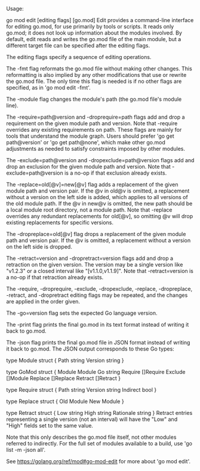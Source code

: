Usage:

go mod edit [editing flags] [go.mod]
Edit provides a command-line interface for editing go.mod, for use primarily by tools or scripts. It reads only go.mod; it does not look up information about the modules involved. By default, edit reads and writes the go.mod file of the main module, but a different target file can be specified after the editing flags.

The editing flags specify a sequence of editing operations.

The -fmt flag reformats the go.mod file without making other changes. This reformatting is also implied by any other modifications that use or rewrite the go.mod file. The only time this flag is needed is if no other flags are specified, as in 'go mod edit -fmt'.

The -module flag changes the module's path (the go.mod file's module line).

The -require=path@version and -droprequire=path flags add and drop a requirement on the given module path and version. Note that -require overrides any existing requirements on path. These flags are mainly for tools that understand the module graph. Users should prefer 'go get path@version' or 'go get path@none', which make other go.mod adjustments as needed to satisfy constraints imposed by other modules.

The -exclude=path@version and -dropexclude=path@version flags add and drop an exclusion for the given module path and version. Note that -exclude=path@version is a no-op if that exclusion already exists.

The -replace=old[@v]=new[@v] flag adds a replacement of the given module path and version pair. If the @v in old@v is omitted, a replacement without a version on the left side is added, which applies to all versions of the old module path. If the @v in new@v is omitted, the new path should be a local module root directory, not a module path. Note that -replace overrides any redundant replacements for old[@v], so omitting @v will drop existing replacements for specific versions.

The -dropreplace=old[@v] flag drops a replacement of the given module path and version pair. If the @v is omitted, a replacement without a version on the left side is dropped.

The -retract=version and -dropretract=version flags add and drop a retraction on the given version. The version may be a single version like "v1.2.3" or a closed interval like "[v1.1.0,v1.1.9]". Note that -retract=version is a no-op if that retraction already exists.

The -require, -droprequire, -exclude, -dropexclude, -replace, -dropreplace, -retract, and -dropretract editing flags may be repeated, and the changes are applied in the order given.

The -go=version flag sets the expected Go language version.

The -print flag prints the final go.mod in its text format instead of writing it back to go.mod.

The -json flag prints the final go.mod file in JSON format instead of writing it back to go.mod. The JSON output corresponds to these Go types:

type Module struct {
	Path string
	Version string
}

type GoMod struct {
	Module  Module
	Go      string
	Require []Require
	Exclude []Module
	Replace []Replace
	Retract []Retract
}

type Require struct {
	Path string
	Version string
	Indirect bool
}

type Replace struct {
	Old Module
	New Module
}

type Retract struct {
	Low       string
	High      string
	Rationale string
}
Retract entries representing a single version (not an interval) will have the "Low" and "High" fields set to the same value.

Note that this only describes the go.mod file itself, not other modules referred to indirectly. For the full set of modules available to a build, use 'go list -m -json all'.

See https://golang.org/ref/mod#go-mod-edit for more about 'go mod edit'.
